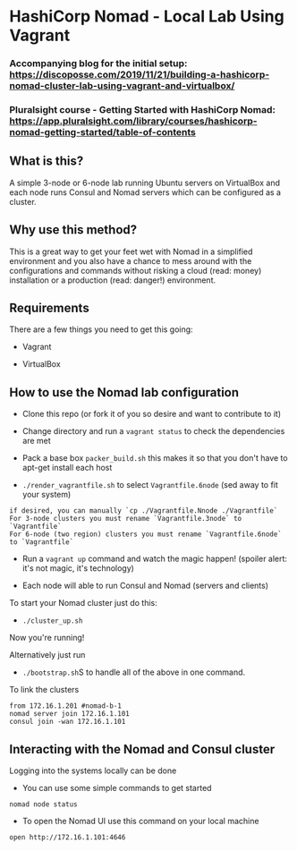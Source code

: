 # HashiCorp Nomad - Local Lab Using Vagrant

### Accompanying blog for the initial setup:  https://discoposse.com/2019/11/21/building-a-hashicorp-nomad-cluster-lab-using-vagrant-and-virtualbox/
### Pluralsight course - Getting Started with HashiCorp Nomad:  https://app.pluralsight.com/library/courses/hashicorp-nomad-getting-started/table-of-contents

## What is this?

A simple 3-node or 6-node lab running Ubuntu servers on VirtualBox and each node runs Consul and Nomad servers which can be configured as a cluster.

## Why use this method?

This is a great way to get your feet wet with Nomad in a simplified environment and you also have a chance to mess around with the configurations and commands without risking a cloud (read: money) installation or a production (read: danger!) environment.

## Requirements

There are a few things you need to get this going:

* Vagrant

* VirtualBox

## How to use the Nomad lab configuration


* Clone this repo (or fork it of you so desire and want to contribute to it)

* Change directory and run a `vagrant status` to check the dependencies are met

* Pack a base box `packer_build.sh` this makes it so that you don't have to apt-get install each host

* `./render_vagrantfile.sh` to select `Vagrantfile.6node` (sed away to fit your system)
```
if desired, you can manually `cp ./Vagrantfile.Nnode ./Vagrantfile`
For 3-node clusters you must rename `Vagrantfile.3node` to `Vagrantfile`
For 6-node (two region) clusters you must rename `Vagrantfile.6node` to `Vagrantfile`
```

* Run a `vagrant up` command and watch the magic happen! (spoiler alert: it's not magic, it's technology)

* Each node will able to run Consul and Nomad (servers and clients)

To start your Nomad cluster just do this:

* `./cluster_up.sh`

Now you're running!

Alternatively just run

* `./bootstrap.sh`S to handle all of the above in one command.

To link the clusters
```
from 172.16.1.201 #nomad-b-1
nomad server join 172.16.1.101
consul join -wan 172.16.1.101
```

## Interacting with the Nomad and Consul cluster

Logging into the systems locally can be done

* You can use some simple commands to get started
```
nomad node status
```
* To open the Nomad UI use this command on your local machine
```
open http://172.16.1.101:4646
```
